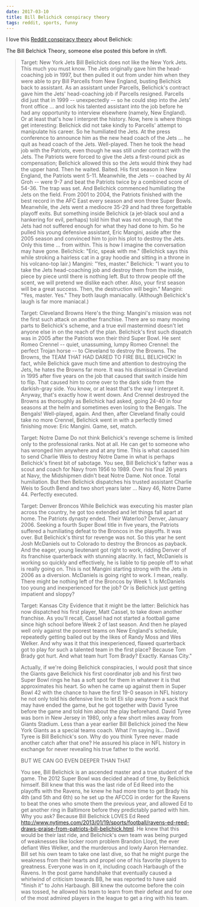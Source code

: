 ```yaml
---
date: 2017-03-10
title: Bill Belichick conspiracy theory
tags: reddit, sports, funny
---
```


I love this [Reddit conspiracy theory](https://www.reddit.com/r/Patriots/comments/5yel0q/was_told_this_sub_reddit_would_enjoy_this_lovely/) about Belichick:


The Bill Belchick Theory, someone else posted this before in r/nfl.

> Target: New York Jets Bill Belichick does not like the New York Jets. This much you must know. The Jets originally gave him the head-coaching job in 1997, but then pulled it out from under him when they were able to pry Bill Parcells from New England, busting Belichick back to assistant. As an assistant under Parcells, Belichick's contract gave him the Jets' head-coaching job if Parcells resigned. Parcells did just that in 1999 -- unexpectedly -- so he could step into the Jets' front office ... and lock his talented assistant into the job before he had any opportunity to interview elsewhere (namely, New England). Or at least that's how I interpret the history. Now, here is where things get interesting: Belichick did not take kindly to Parcells' attempt to manipulate his career. So he humiliated the Jets. At the press conference to announce him as the new head coach of the Jets ... he quit as head coach of the Jets. Well-played. Then he took the head job with the Patriots, even though he was still under contract with the Jets. The Patriots were forced to give the Jets a first-round pick as compensation; Belichick allowed this so the Jets would think they had the upper hand. Then he waited. Baited. His first season in New England, the Patriots went 5-11. Meanwhile, the Jets -- coached by Al Groh -- were 9-7 and beat the Patriots twice by a combined score of 54-36. The trap was set. And Belichick commenced humiliating the Jets on the field. From 2001 to 2004, the Patriots finished with the best record in the AFC East every season and won three Super Bowls. Meanwhile, the Jets went a mediocre 35-29 and had three forgettable playoff exits. But something inside Belichick (a jet-black soul and a hankering for evil, perhaps) told him that was not enough, that the Jets had not suffered enough for what they had done to him. So he pulled his young defensive assistant, Eric Mangini, aside after the 2005 season and convinced him to join his plot to destroy the Jets. Only this time ... from within. This is how I imagine the conversation may have gone. Belichick: "Eric, speak with me." (Belichick says this while stroking a hairless cat in a gray hoodie and sitting in a throne in his volcano-top lair.) Mangini: "Yes, master." Belichick: "I want you to take the Jets head-coaching job and destroy them from the inside, piece by piece until there is nothing left. But to throw people off the scent, we will pretend we dislike each other. Also, your first season will be a great success. Then, the destruction will begin." Mangini: "Yes, master. Yes." They both laugh maniacally. (Although Belichick's laugh is far more maniacal.)
> 
> Target: Cleveland Browns Here's the thing: Mangini's mission was not the first such attack on another franchise. There are so many moving parts to Belichick's scheme, and a true evil mastermind doesn't let anyone else in on the reach of the plan. Belichick's first such dispatch was in 2005 after the Patriots won their third Super Bowl. He sent Romeo Crennel -- quiet, unassuming, lumpy Romeo Crennel: the perfect Trojan horse -- to Cleveland to destroy the Browns. The Browns, the TEAM THAT HAD DARED TO FIRE BILL BELICHICK! In fact, while Belichick gave much time and attention to destroying the Jets, he hates the Browns far more. It was his dismissal in Cleveland in 1995 after five years on the job that caused that switch inside him to flip. That caused him to come over to the dark side from the darkish-gray side. You know, or at least that's the way I interpret it. Anyway, that's exactly how it went down. And Crennel destroyed the Browns as thoroughly as Belichick had asked, going 24-40 in four seasons at the helm and sometimes even losing to the Bengals. The Bengals! Well-played, again. And then, after Cleveland finally could take no more Crennel, Belichick went in with a perfectly timed finishing move: Eric Mangini. Game, set, match.
> 
> Target: Notre Dame Do not think Belichick's revenge scheme is limited only to the professional ranks. Not at all. He can get to someone who has wronged him anywhere and at any time. This is what caused him to send Charlie Weis to destroy Notre Dame in what is perhaps Belichick's finest bit of sabotage. You see, Bill Belichick's father was a scout and coach for Navy from 1956 to 1989. Over his final 26 years at Navy, the Midshipmen didn't beat Notre Dame. Not once. Total humiliation. But then Belichick dispatches his trusted assistant Charlie Weis to South Bend and two short years later ... Navy 46, Notre Dame 44. Perfectly executed.
> 
> Target: Denver Broncos While Belichick was executing his master plan across the country, he got too extended and let things fall apart at home. The Patriots dynasty ended. Their Waterloo? Denver, January 2006. Seeking a fourth Super Bowl title in five years, the Patriots suffered a humiliating defeat to the Broncos in the playoffs. It was over. But Belichick's thirst for revenge was not. So this year he sent Josh McDaniels out to Colorado to destroy the Broncos as payback. And the eager, young lieutenant got right to work, ridding Denver of its franchise quarterback with stunning alacrity. In fact, McDaniels is working so quickly and effectively, he is liable to tip people off to what is really going on. This is not Mangini starting strong with the Jets in 2006 as a diversion. McDaniels is going right to work. I mean, really. There might be nothing left of the Broncos by Week 1. Is McDaniels too young and inexperienced for the job? Or is Belichick just getting impatient and sloppy?
> 
> Target: Kansas City Evidence that it might be the latter: Belichick has now dispatched his first player, Matt Cassel, to take down another franchise. As you'll recall, Cassel had not started a football game since high school before Week 2 of last season. And then he played well only against the poorest teams on New England's schedule, repeatedly getting bailed out by the likes of Randy Moss and Wes Welker. And why was it that this inexperienced, flawed quarterback got to play for such a talented team in the first place? Because Tom Brady got hurt. And what team hurt Tom Brady? Exactly. Kansas City."
> 
> Actually, if we're doing Belichick conspiracies, I would posit that since the Giants gave Belichick his first coordinator job and his first two Super Bowl rings he has a soft spot for them in whatever it is that approximates his heart. So when he came up against them in Super Bowl 42 with the chance to have the first 19-0 season in NFL history he not only told his defensive line to let Eli slip away from a sack that may have ended the game, but he got together with David Tyree before the game and told him about the play beforehand. David Tyree was born in New Jersey in 1980, only a few short miles away from Giants Stadium. Less than a year earlier Bill Belichick joined the New York Giants as a special teams coach. What I'm saying is... David Tyree is Bill Belichick's son. Why do you think Tyree never made another catch after that one? He assured his place in NFL history in exchange for never revealing his true father to the world.
> 
> BUT WE CAN GO EVEN DEEPER THAN THAT
> 
> You see, Bill Belichick is an ascended master and a true student of the game. The 2012 Super Bowl was decided ahead of time, by Belichick himself. Bill knew that this was the last ride of Ed Reed into the playoffs with the Ravens, he knew he had more time to get Brady his 4th (and 5th and 6th) so he set up the AFCCG in order for the Ravens to beat the ones who smote them the previous year, and allowed Ed to get another ring in Baltimore before they predictably parted with him. Why you ask? Because Bill Belichick LOVES Ed Reed http://www.nytimes.com/2013/01/19/sports/football/ravens-ed-reed-draws-praise-from-patriots-bill-belichick.html. He knew that this would be their last ride, and Belichick's own team was being purged of weaknesses like locker room problem Brandon Lloyd, the ever defiant Wes Welker, and the murderous and lowly Aaron Hernandez. Bill set his own team to take one last dive, so that he might purge the weakness from their hearts and propel one of his favorite players to greatness. Everyone was in on it, including coach Harbaugh of the Ravens. In the post game handshake that eventually caused a whirlwind of criticism towards BB, he was reported to have said "finish it" to John Harbaugh. Bill knew the outcome before the coin was tossed, he allowed his team to learn from their defeat and for one of the most admired players in the league to get a ring with his team.